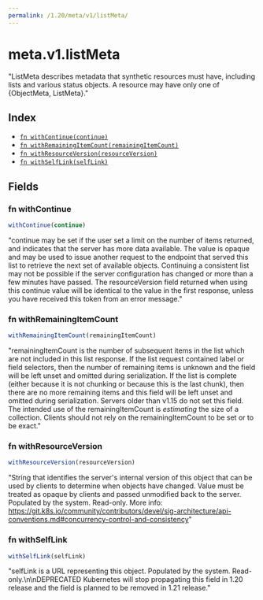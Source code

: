 ```yaml
---
permalink: /1.20/meta/v1/listMeta/
---
```


# meta.v1.listMeta

"ListMeta describes metadata that synthetic resources must have, including lists and various status objects. A resource may have only one of {ObjectMeta, ListMeta}."

## Index

* [`fn withContinue(continue)`](#fn-withcontinue)
* [`fn withRemainingItemCount(remainingItemCount)`](#fn-withremainingitemcount)
* [`fn withResourceVersion(resourceVersion)`](#fn-withresourceversion)
* [`fn withSelfLink(selfLink)`](#fn-withselflink)

## Fields

### fn withContinue

```ts
withContinue(continue)
```

"continue may be set if the user set a limit on the number of items returned, and indicates that the server has more data available. The value is opaque and may be used to issue another request to the endpoint that served this list to retrieve the next set of available objects. Continuing a consistent list may not be possible if the server configuration has changed or more than a few minutes have passed. The resourceVersion field returned when using this continue value will be identical to the value in the first response, unless you have received this token from an error message."

### fn withRemainingItemCount

```ts
withRemainingItemCount(remainingItemCount)
```

"remainingItemCount is the number of subsequent items in the list which are not included in this list response. If the list request contained label or field selectors, then the number of remaining items is unknown and the field will be left unset and omitted during serialization. If the list is complete (either because it is not chunking or because this is the last chunk), then there are no more remaining items and this field will be left unset and omitted during serialization. Servers older than v1.15 do not set this field. The intended use of the remainingItemCount is *estimating* the size of a collection. Clients should not rely on the remainingItemCount to be set or to be exact."

### fn withResourceVersion

```ts
withResourceVersion(resourceVersion)
```

"String that identifies the server's internal version of this object that can be used by clients to determine when objects have changed. Value must be treated as opaque by clients and passed unmodified back to the server. Populated by the system. Read-only. More info: https://git.k8s.io/community/contributors/devel/sig-architecture/api-conventions.md#concurrency-control-and-consistency"

### fn withSelfLink

```ts
withSelfLink(selfLink)
```

"selfLink is a URL representing this object. Populated by the system. Read-only.\n\nDEPRECATED Kubernetes will stop propagating this field in 1.20 release and the field is planned to be removed in 1.21 release."
